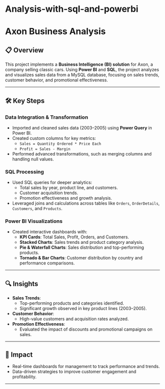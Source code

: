 # Analysis-with-sql-and-powerbi
# Axon Business Analysis

## 📋 Overview
This project implements a **Business Intelligence (BI) solution** for Axon, a company selling classic cars. Using **Power BI** and **SQL**, the project analyzes and visualizes sales data from a MySQL database, focusing on sales trends, customer behavior, and promotional effectiveness.

---

## 🛠️ Key Steps

### Data Integration & Transformation
- Imported and cleaned sales data (2003–2005) using **Power Query** in Power BI.
- Created custom columns for key metrics:
  - `Sales = Quantity Ordered * Price Each`
  - `Profit = Sales - Margin`
- Performed advanced transformations, such as merging columns and handling null values.

### SQL Processing
- Used SQL queries for deeper analytics:
  - Total sales by year, product line, and customers.
  - Customer acquisition trends.
  - Promotion effectiveness and growth analysis.
- Leveraged joins and calculations across tables like `Orders`, `OrderDetails`, `Customers`, and `Products`.

### Power BI Visualizations
- Created interactive dashboards with:
  - **KPI Cards**: Total Sales, Profit, Orders, and Customers.
  - **Stacked Charts**: Sales trends and product category analysis.
  - **Pie & Waterfall Charts**: Sales distribution and top-performing products.
  - **Tornado & Bar Charts**: Customer distribution by country and performance comparisons.

---

## 🔍 Insights
- **Sales Trends**:
  - Top-performing products and categories identified.
  - Significant growth observed in key product lines (2003–2005).
- **Customer Behavior**:
  - High-value customers and acquisition rates analyzed.
- **Promotion Effectiveness**:
  - Evaluated the impact of discounts and promotional campaigns on sales.

---

## 🚀 Impact
- Real-time dashboards for management to track performance and trends.
- Data-driven strategies to improve customer engagement and profitability.

---
